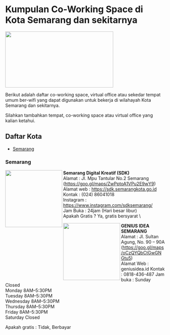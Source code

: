 # Kumpulan Co-Working Space di Kota Semarang dan sekitarnya

<img src="http://sandec.org/images/sandec-logo.png" height="177px" width="341px" align="center">

Berikut adalah daftar co-working space, virtual office atau sekedar tempat umum ber-wifi yang dapat digunakan untuk bekerja di wilahayah Kota Semarang dan sekitarnya.

Silahkan tambahkan tempat, co-working space atau virtual office yang kalian ketahui.

## Daftar Kota

- [Semarang](#Semarang)



### Semarang

<img src="https://fastly.4sqi.net/img/general/600x600/6348045_PMI58D26I1nrUOxQnT_jy3BYzluyjf-s2TgLLw3la_I.jpg" height="180px" width="180px" align="left">

**Semarang Digital Kreatif (SDK)** \
Alamat      : Jl. Mpu Tantular No.2 Semarang (https://goo.gl/maps/ZwPptoA1VPu2E9wY9) \
Alamat web  : https://sdk.semarangkota.go.id \
Kontak      : (024) 86041018 \
Instagram   : https://www.instagram.com/sdksemarang/ \
Jam Buka    : 24jam (Hari besar libur) \
Apakah Gratis ? Ya, gratis bersyarat \

<img src="https://geniusidea.id/wp-content/uploads/2018/09/sewa-ruang-kantor-office-space-semarang-01.jpg" height="180px" width="180px" align="left">

**GENIUS IDEA SEMARANG**\
Alamat      : Jl. Sultan Agung, No. 90 – 90A (https://goo.gl/maps/oCzQYQbCtGwGNGtu5) \
Alamat Web  : geniusidea.id
Kontak      : 0818-436-487
Jam buka    : 
                Sunday	Closed \
                Monday	8AM–5:30PM \
                Tuesday	8AM–5:30PM \
                Wednesday	8AM–5:30PM \
                Thursday	8AM–5:30PM \
                Friday	8AM–5:30PM \
                Saturday	Closed 

Apakah gratis : Tidak, Berbayar